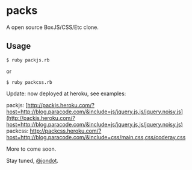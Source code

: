 packs
=====
A open source BoxJS/CSS/Etc clone.

Usage
-----

	$ ruby packjs.rb

or

	$ ruby packcss.rb

Update: now deployed at heroku, see examples:

packjs: [http://packjs.heroku.com/?host=http://blog.paracode.com/&include=js/jquery.js,js/jquery.noisy.js](http://packjs.heroku.com/?host=http://blog.paracode.com/&include=js/jquery.js,js/jquery.noisy.js)
packcss: [http://packcss.heroku.com/?host=http://blog.paracode.com/&include=css/main.css,css/coderay.css
](http://packcss.heroku.com/?host=http://blog.paracode.com/&include=css/main.css,css/coderay.css
)

More to come soon.  

Stay tuned, [@jondot](http://twitter.com/jondot).
